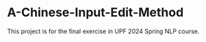 # A-Chinese-Input-Edit-Method
This project is for the final exercise in UPF 2024 Spring NLP course.
